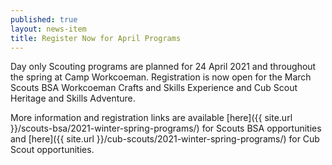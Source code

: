 ```yaml
---
published: true
layout: news-item
title: Register Now for April Programs
---
```


Day only Scouting programs are planned for 24 April 2021 and throughout the spring at Camp Workcoeman. Registration is now open for the March Scouts BSA Workcoeman Crafts and Skills Experience and Cub Scout Heritage and Skills Adventure.

More information and registration links are available [here]({{ site.url }}/scouts-bsa/2021-winter-spring-programs/) for Scouts BSA opportunities and [here]({{ site.url }}/cub-scouts/2021-winter-spring-programs/) for Cub Scout opportunities.
